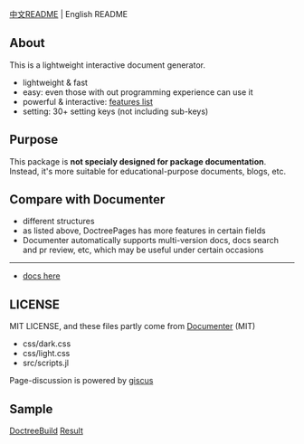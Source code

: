 [中文README](README.md) | English README

## About
This is a lightweight interactive document generator.
* lightweight & fast
* easy: even those with out programming experience can use it
* powerful & interactive: [features list](https://juliaroadmap.github.io/DoctreePages.jl/docs/en/features.md)
* setting: 30+ setting keys (not including sub-keys)

## Purpose
This package is **not specialy designed for package documentation**. Instead, it's more suitable for educational-purpose documents, blogs, etc.

## Compare with Documenter
* different structures
* as listed above, DoctreePages has more features in certain fields
* Documenter automatically supports multi-version docs, docs search and pr review, etc, which may be useful under certain occasions

---

* [docs here](https://juliaroadmap.github.io/DoctreePages.jl/docs/en/usage.html)

## LICENSE
MIT LICENSE, and these files partly come from [Documenter](https://github.com/JuliaDocs/Documenter.jl) (MIT)
* css/dark.css
* css/light.css
* src/scripts.jl

Page-discussion is powered by [giscus](https://github.com/giscus/giscus)

## Sample
[DoctreeBuild](https://github.com/JuliaRoadmap/zh/blob/master/DoctreeBuild.toml) [Result](https://juliaroadmap.github.io/zh/docs/meta/doctest.html)

